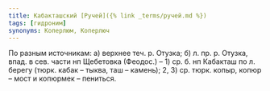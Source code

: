 ```yaml
---
title: Кабакташский [Ручей]({% link _terms/ручей.md %})
tags: [гидроним]
synonyms: Коперлюм, Коперлюч
---
```


По разным источникам: а) верхнее теч. р. Отузка; б) л. пр. р. Отузка, впад. в
сев. части нп Щебетовка (Феодос.) – 1) ср. б. нп Кабакташ по л. берегу (тюрк.
кабак – тыква, таш – камень); 2, 3) ср. тюрк. копыр, копюр – мост и копюрмек –
пениться.
